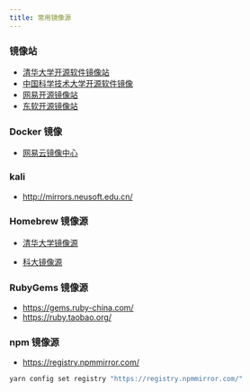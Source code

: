 ```yaml
---
title: 常用镜像源
---
```


### 镜像站

- [清华大学开源软件镜像站](https://mirrors.tuna.tsinghua.edu.cn/)
- [中国科学技术大学开源软件镜像](http://mirrors.ustc.edu.cn)
- [网易开源镜像站](http://mirrors.163.com)
- [东软开源镜像站](http://mirrors.neusoft.edu.cn/)

### Docker 镜像

- [网易云镜像中心](https://c.163yun.com/#/m/home/)

### kali

- http://mirrors.neusoft.edu.cn/

### Homebrew 镜像源

- [清华大学镜像源](https://mirrors.tuna.tsinghua.edu.cn/help/homebrew/)

- [科大镜像源](http://mirrors.ustc.edu.cn/help/brew.git.html)

### RubyGems 镜像源

- https://gems.ruby-china.com/
- https://ruby.taobao.org/

### npm 镜像源

- https://registry.npmmirror.com/

```bash
yarn config set registry "https://registry.npmmirror.com/"
```
